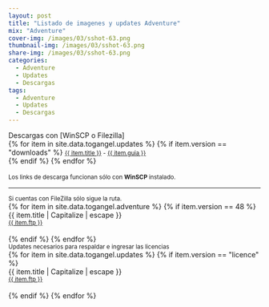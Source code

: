 ```yaml
---
layout: post
title: "Listado de imagenes y updates Adventure"
mix: "Adventure"
cover-img: /images/03/sshot-63.png
thumbnail-img: /images/03/sshot-63.png
share-img: /images/03/sshot-63.png
categories:
  - Adventure
  - Updates
  - Descargas
tags:
  - Adventure
  - Updates
  - Descargas
---
```


<section>
	<div class="card border-info">
		<div class="card-header">
			Descargas con [WinSCP o Filezilla]
		</div>
		<div class="card-body">
			{% for item in site.data.togangel.updates %}
				{% if item.version == "downloads" %}
				<small>
					<a class="link-dark" href="{{ item.url }}">{{ item.title }}</a> - <a class="link-dark" href="{{ item.url2 }}">{{ item.guia }}</a><br>
				</small>
				{% endif %}
			{% endfor %}
		</div>
	</div>
	<br>
	<div class="alert alert-info alert-dismissable">
		<small>Los links de descarga funcionan sólo con <b>WinSCP</b> instalado.</small>
		<hr>
		<small>Si cuentas con FileZilla sólo sigue la ruta.</small>
	</div>
</section>

<section>
    {% for item in site.data.togangel.adventure %}
      {% if item.version == 48 %}
	<div class="card border-info">
		<div class="card-header">
			{{ item.title | Capitalize | escape }}
		</div>
		<div class="card-body">
			<small>
				<a class="card-text link-dark" href="{{ item.url }}">{{ item.ftp }}</a>
			</small>
		</div>
	</div>
	<br>
		{% endif %}
    {% endfor %}
</section>

<section>
	<div class="alert alert-info alert-dismissable">
		<small>Updates necesarios para respaldar e ingresar las licencias</small>
	</div>
	{% for item in site.data.togangel.updates %}
	{% if item.version == "licence" %}
	<div class="card border-info">
		<div class="card-header">
			{{ item.title | Capitalize | escape }}
		</div>
		<div class="card-body">
			<small>
				<a class="link-dark" href="{{ item.url }}">{{ item.ftp }}</a>
			</small>
		</div>
	</div>
	<br>
		{% endif %}
    {% endfor %}
</section>
